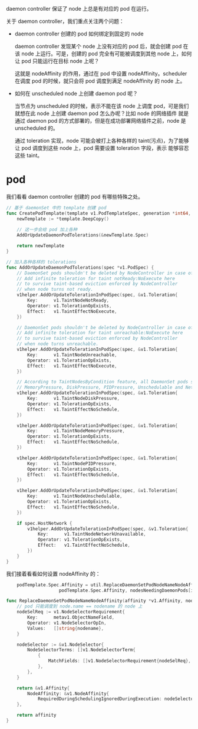 daemon controller 保证了 node 上总是有对应的 pod 在运行。<br>

关于 daemon controller，我们重点关注两个问题：

- daemon controller 创建的 pod 如何绑定到固定的 node
    
    daemon controller 发现某个 node 上没有对应的 pod 后，就会创建 pod 在该 node 上运行。可是，创建的 pod 完全有可能被调度到其他 node
上，如何让 pod 只能运行在目标 node 上呢？<br>

    这就是 nodeAffinity 的作用，通过在 pod 中设置 nodeAffinity。scheduler 在调度 pod 的时候，就只会将 pod 调度到满足 nodeAffinity
的 node 上。

- 如何在 unscheduled node 上创建 daemon pod 呢？
    
    当节点为 unscheduled 的时候，表示不能在该 node 上调度 pod，可是我们就想在此 node 上创建 daemon pod 怎么办呢？比如 node 的网络插件
就是通过 daemon pod 的方式部署的，但是在成功部署网络插件之前，node 是 unscheduled 的。<br>

    通过 toleration 实现，node 可能会被打上各种各样的 taint(污点)，为了能够让 pod 调度到这些 node 上，pod 需要设置 toleration 字段，表示
能够容忍这些 taint。

# pod

我们看看 daemon controller 创建的 pod 有哪些特殊之处。

```go
// 基于 daemonSet 中的 template 创建 pod
func CreatePodTemplate(template v1.PodTemplateSpec, generation *int64, hash string) v1.PodTemplateSpec {
	newTemplate := *template.DeepCopy()
    
    // 这一步会给 pod 加上各种 
	AddOrUpdateDaemonPodTolerations(&newTemplate.Spec)

	return newTemplate
}
```
```go
// 加入各种各样的 tolerations
func AddOrUpdateDaemonPodTolerations(spec *v1.PodSpec) {
	// DaemonSet pods shouldn't be deleted by NodeController in case of node problems.
	// Add infinite toleration for taint notReady:NoExecute here
	// to survive taint-based eviction enforced by NodeController
	// when node turns not ready.
	v1helper.AddOrUpdateTolerationInPodSpec(spec, &v1.Toleration{
		Key:      v1.TaintNodeNotReady,
		Operator: v1.TolerationOpExists,
		Effect:   v1.TaintEffectNoExecute,
	})

	// DaemonSet pods shouldn't be deleted by NodeController in case of node problems.
	// Add infinite toleration for taint unreachable:NoExecute here
	// to survive taint-based eviction enforced by NodeController
	// when node turns unreachable.
	v1helper.AddOrUpdateTolerationInPodSpec(spec, &v1.Toleration{
		Key:      v1.TaintNodeUnreachable,
		Operator: v1.TolerationOpExists,
		Effect:   v1.TaintEffectNoExecute,
	})

	// According to TaintNodesByCondition feature, all DaemonSet pods should tolerate
	// MemoryPressure, DiskPressure, PIDPressure, Unschedulable and NetworkUnavailable taints.
	v1helper.AddOrUpdateTolerationInPodSpec(spec, &v1.Toleration{
		Key:      v1.TaintNodeDiskPressure,
		Operator: v1.TolerationOpExists,
		Effect:   v1.TaintEffectNoSchedule,
	})

	v1helper.AddOrUpdateTolerationInPodSpec(spec, &v1.Toleration{
		Key:      v1.TaintNodeMemoryPressure,
		Operator: v1.TolerationOpExists,
		Effect:   v1.TaintEffectNoSchedule,
	})

	v1helper.AddOrUpdateTolerationInPodSpec(spec, &v1.Toleration{
		Key:      v1.TaintNodePIDPressure,
		Operator: v1.TolerationOpExists,
		Effect:   v1.TaintEffectNoSchedule,
	})

	v1helper.AddOrUpdateTolerationInPodSpec(spec, &v1.Toleration{
		Key:      v1.TaintNodeUnschedulable,
		Operator: v1.TolerationOpExists,
		Effect:   v1.TaintEffectNoSchedule,
	})

	if spec.HostNetwork {
		v1helper.AddOrUpdateTolerationInPodSpec(spec, &v1.Toleration{
			Key:      v1.TaintNodeNetworkUnavailable,
			Operator: v1.TolerationOpExists,
			Effect:   v1.TaintEffectNoSchedule,
		})
	}
}
```

我们接着看看如何设置 nodeAffinity 的：
```go
	podTemplate.Spec.Affinity = util.ReplaceDaemonSetPodNodeNameNodeAffinity(
					podTemplate.Spec.Affinity, nodesNeedingDaemonPods[ix])
```
```go
func ReplaceDaemonSetPodNodeNameNodeAffinity(affinity *v1.Affinity, nodename string) *v1.Affinity {
	// pod 只能调度到 node.name == nodename 的 node 上
	nodeSelReq := v1.NodeSelectorRequirement{
		Key:      metav1.ObjectNameField,
		Operator: v1.NodeSelectorOpIn,
		Values:   []string{nodename},
	}

	nodeSelector := &v1.NodeSelector{
		NodeSelectorTerms: []v1.NodeSelectorTerm{
			{
				MatchFields: []v1.NodeSelectorRequirement{nodeSelReq},
			},
		},
	}

    return &v1.Affinity{
        NodeAffinity: &v1.NodeAffinity{
            RequiredDuringSchedulingIgnoredDuringExecution: nodeSelector,
    },

	return affinity
}
```